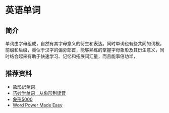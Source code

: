 # 英语单词

## 简介

单词由字母组成，自然有其字母意义的衍生和表达。同时单词也有些共同的词根，前缀和后缀，类似于汉字的偏旁部首，能够熟练的掌握字母象形及其衍生意义，同时结合起来有助于快速学习、记忆和拓展词汇量，而且能事倍功半，

## 推荐资料

* [象形记单词](https://book.douban.com/subject/10529960/)
* [巧妙学单词：从象形到读音](https://book.douban.com/subject/30751225/)
* [象形5000](https://book.douban.com/subject/25782487/)
* [Word Power Made Easy](https://book.douban.com/subject/25977798/)
